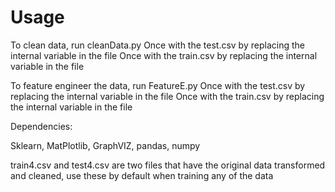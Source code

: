 # Usage
To clean data, run cleanData.py
Once with the test.csv by replacing the internal variable in the file
Once with the train.csv by replacing the internal variable in the file

To feature engineer the data, run FeatureE.py
Once with the test.csv by replacing the internal variable in the file
Once with the train.csv by replacing the internal variable in the file

Dependencies:

Sklearn, MatPlotlib, GraphVIZ, pandas, numpy

train4.csv and test4.csv are two files that have the original data transformed and cleaned, use these by default when training any of the data
